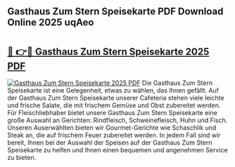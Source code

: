 ## Gasthaus Zum Stern Speisekarte PDF Download Online 2025 uqAeo

# <h2><a href="http://gcbji8.nevu.top/?p=Gasthaus+Zum+Stern+Speisekarte">🔗 👉🔴 Gasthaus Zum Stern Speisekarte 2025 PDF</a></h2>

[![Gasthaus Zum Stern Speisekarte 2025 PDF](https://i.imgur.com/dBaPXMq.png)](http://gcbji8.nevu.top/?p=Gasthaus+Zum+Stern+Speisekarte)
Die Gasthaus Zum Stern Speisekarte ist eine Gelegenheit, etwas zu wählen, das Ihnen gefällt. Auf der Gasthaus Zum Stern Speisekarte unserer Cafeteria stehen viele leichte und frische Salate, die mit frischem Gemüse und Obst zubereitet werden. Für Fleischliebhaber bietet unsere Gasthaus Zum Stern Speisekarte eine große Auswahl an Gerichten: Rindfleisch, Schweinefleisch, Huhn und Fisch. Unseren Auserwählten bieten wir Gourmet-Gerichte wie Schaschlik und Steak an, die auf frischem Feuer zubereitet werden. In jedem Fall sind wir bereit, Ihnen bei der Auswahl der Speisen auf der Gasthaus Zum Stern Speisekarte zu helfen und Ihnen einen bequemen und angenehmen Service zu bieten.
